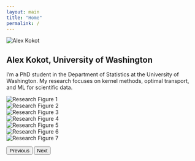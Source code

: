 ```yaml
---
layout: main
title: "Home"
permalink: /
---
```


<!-- Simple inline intro -->
<div class="intro-inline">
  <img 
    src="{{ site.baseurl }}/assets/images/alex_kokot.jpg" 
    alt="Alex Kokot" 
    class="intro-img"
  />
  <div class="intro-text">
    <h2>Alex Kokot, University of Washington</h2>
    <p>
      I’m a PhD student in the Department of Statistics at the University of Washington.  
      My research focuses on kernel methods, optimal transport, and ML for scientific data.
    </p>
  </div>
</div>

<!-- Carousel component (Bootstrap) -->
<div id="researchCarousel" class="carousel slide mb-4" data-bs-ride="carousel">
  <!-- Slides -->
  <div class="carousel-inner">
    <div class="carousel-item active" data-caption="Treemap visualization on MNIST embeddings">
      <img src="{{ site.baseurl }}/assets/images/mnist_treemap.png"
           class="d-block w-100"
           alt="Research Figure 1">
    </div>
    <div class="carousel-item" data-caption="Categorical scatter of MNIST">
      <img src="{{ site.baseurl }}/assets/images/mnist_scatter_categorical.png"
           class="d-block w-100"
           alt="Research Figure 2">
    </div>
    <div class="carousel-item" data-caption="Wide Gauss grid demonstration">
      <img src="{{ site.baseurl }}/assets/images/gauss_grid_wide.png"
           class="d-block w-100"
           alt="Research Figure 3">
    </div>
    <div class="carousel-item" data-caption="Sasaki divergence comparison">
      <img src="{{ site.baseurl }}/assets/images/sasaki.png"
           class="d-block w-100"
           alt="Research Figure 4">
    </div>
    <div class="carousel-item" data-caption="Clean vs noisy data example">
      <img src="{{ site.baseurl }}/assets/images/clean_vs_noisy.png"
           class="d-block w-100"
           alt="Research Figure 5">
    </div>
    <div class="carousel-item" data-caption="Mandrill localizations visualization">
      <img src="{{ site.baseurl }}/assets/images/Mandrill_Localizations_2.png"
           class="d-block w-100"
           alt="Research Figure 6">
    </div>
    <div class="carousel-item" data-caption="AGOP descent demonstration">
      <img src="{{ site.baseurl }}/assets/images/AGOP_descent-1.png"
           class="d-block w-100"
           alt="Research Figure 7">
    </div>
  </div>

  <!-- Navigation controls (previous/next arrows) -->
  <button class="carousel-control-prev" type="button"
          data-bs-target="#researchCarousel" data-bs-slide="prev">
    <span class="carousel-control-prev-icon" aria-hidden="true"></span>
    <span class="visually-hidden">Previous</span>
  </button>
  <button class="carousel-control-next" type="button"
          data-bs-target="#researchCarousel" data-bs-slide="next">
    <span class="carousel-control-next-icon" aria-hidden="true"></span>
    <span class="visually-hidden">Next</span>
  </button>
</div>

<!-- Caption below the frame -->
<div id="carouselCaption" class="text-center text-dark mt-2"></div>

<!-- Caption initialization script -->
<script>
  document.addEventListener('DOMContentLoaded', function() {
    const carousel = document.getElementById('researchCarousel');
    const caption = document.getElementById('carouselCaption');

    function updateCaption() {
      const active = carousel.querySelector('.carousel-item.active');
      caption.textContent = active.getAttribute('data-caption') || '';
    }

    carousel.addEventListener('slid.bs.carousel', updateCaption);
    updateCaption();
  });
</script>
